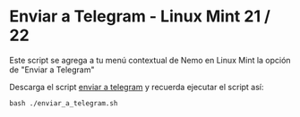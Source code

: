 # Enviar a Telegram - Linux Mint 21 / 22

Este script se agrega a tu menú contextual de Nemo en Linux Mint la opción de "Enviar a Telegram"

Descarga el script [enviar a telegram](https://github.com/chmodmasx/enviar_a_telegram_linux_mint/releases/download/1.0.1/enviar_a_telegram.sh) y recuerda ejecutar el script así:  
```
bash ./enviar_a_telegram.sh
```
